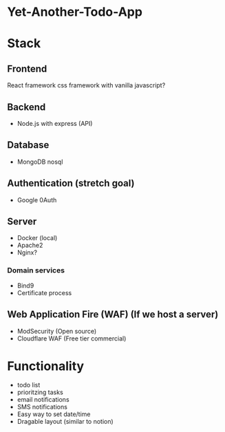# Yet-Another-Todo-App

# Stack
## Frontend
React framework
css framework with vanilla javascript?

## Backend
- Node.js with express (API)

## Database
- MongoDB nosql

## Authentication (stretch goal)
- Google 0Auth

## Server
- Docker (local)
- Apache2
- Nginx?

### Domain services
- Bind9
- Certificate process

## Web Application Fire (WAF) (If we host a server)
- ModSecurity (Open source)
- Cloudflare WAF (Free tier commercial)

# Functionality

- todo list
- prioritzing tasks
- email notifications
- SMS notifications
- Easy way to set date/time
- Dragable layout (similar to notion)

